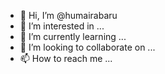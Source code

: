- 👋 Hi, I’m @humairabaru
- 👀 I’m interested in ...
- 🌱 I’m currently learning ...
- 💞️ I’m looking to collaborate on ...
- 📫 How to reach me ...

<!---
humairabaru/humairabaru is a ✨ special ✨ repository because its `README.md` (this file) appears on your GitHub profile.
You can click the Preview link to take a look at your changes.
--->
